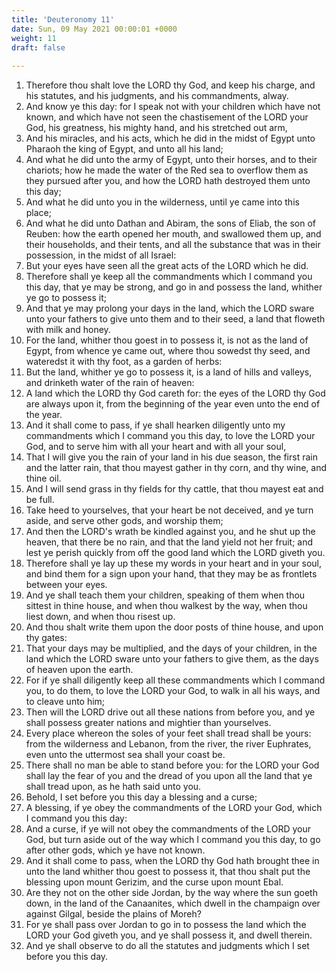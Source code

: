 ```yaml
---
title: 'Deuteronomy 11'
date: Sun, 09 May 2021 00:00:01 +0000
weight: 11
draft: false
  
---
```


1. Therefore thou shalt love the LORD thy God, and keep his charge, and his statutes, and his judgments, and his commandments, alway.
2. And know ye this day: for I speak not with your children which have not known, and which have not seen the chastisement of the LORD your God, his greatness, his mighty hand, and his stretched out arm,
3. And his miracles, and his acts, which he did in the midst of Egypt unto Pharaoh the king of Egypt, and unto all his land;
4. And what he did unto the army of Egypt, unto their horses, and to their chariots; how he made the water of the Red sea to overflow them as they pursued after you, and how the LORD hath destroyed them unto this day;
5. And what he did unto you in the wilderness, until ye came into this place;
6. And what he did unto Dathan and Abiram, the sons of Eliab, the son of Reuben: how the earth opened her mouth, and swallowed them up, and their households, and their tents, and all the substance that was in their possession, in the midst of all Israel:
7. But your eyes have seen all the great acts of the LORD which he did.
8. Therefore shall ye keep all the commandments which I command you this day, that ye may be strong, and go in and possess the land, whither ye go to possess it;
9. And that ye may prolong your days in the land, which the LORD sware unto your fathers to give unto them and to their seed, a land that floweth with milk and honey.
10. For the land, whither thou goest in to possess it, is not as the land of Egypt, from whence ye came out, where thou sowedst thy seed, and wateredst it with thy foot, as a garden of herbs:
11. But the land, whither ye go to possess it, is a land of hills and valleys, and drinketh water of the rain of heaven:
12. A land which the LORD thy God careth for: the eyes of the LORD thy God are always upon it, from the beginning of the year even unto the end of the year.
13. And it shall come to pass, if ye shall hearken diligently unto my commandments which I command you this day, to love the LORD your God, and to serve him with all your heart and with all your soul,
14. That I will give you the rain of your land in his due season, the first rain and the latter rain, that thou mayest gather in thy corn, and thy wine, and thine oil.
15. And I will send grass in thy fields for thy cattle, that thou mayest eat and be full.
16. Take heed to yourselves, that your heart be not deceived, and ye turn aside, and serve other gods, and worship them;
17. And then the LORD's wrath be kindled against you, and he shut up the heaven, that there be no rain, and that the land yield not her fruit; and lest ye perish quickly from off the good land which the LORD giveth you.
18. Therefore shall ye lay up these my words in your heart and in your soul, and bind them for a sign upon your hand, that they may be as frontlets between your eyes.
19. And ye shall teach them your children, speaking of them when thou sittest in thine house, and when thou walkest by the way, when thou liest down, and when thou risest up.
20. And thou shalt write them upon the door posts of thine house, and upon thy gates:
21. That your days may be multiplied, and the days of your children, in the land which the LORD sware unto your fathers to give them, as the days of heaven upon the earth.
22. For if ye shall diligently keep all these commandments which I command you, to do them, to love the LORD your God, to walk in all his ways, and to cleave unto him;
23. Then will the LORD drive out all these nations from before you, and ye shall possess greater nations and mightier than yourselves.
24. Every place whereon the soles of your feet shall tread shall be yours: from the wilderness and Lebanon, from the river, the river Euphrates, even unto the uttermost sea shall your coast be.
25. There shall no man be able to stand before you: for the LORD your God shall lay the fear of you and the dread of you upon all the land that ye shall tread upon, as he hath said unto you.
26. Behold, I set before you this day a blessing and a curse;
27. A blessing, if ye obey the commandments of the LORD your God, which I command you this day:
28. And a curse, if ye will not obey the commandments of the LORD your God, but turn aside out of the way which I command you this day, to go after other gods, which ye have not known.
29. And it shall come to pass, when the LORD thy God hath brought thee in unto the land whither thou goest to possess it, that thou shalt put the blessing upon mount Gerizim, and the curse upon mount Ebal.
30. Are they not on the other side Jordan, by the way where the sun goeth down, in the land of the Canaanites, which dwell in the champaign over against Gilgal, beside the plains of Moreh?
31. For ye shall pass over Jordan to go in to possess the land which the LORD your God giveth you, and ye shall possess it, and dwell therein.
32. And ye shall observe to do all the statutes and judgments which I set before you this day.
